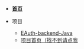 * [**首页**](/)

* 项目
  * [EAuth-backend-Java](projects/EAuth-backend-Java)
  * [项目首页（找不到请点我](projects)
